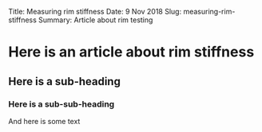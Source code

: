 Title: Measuring rim stiffness
Date: 9 Nov 2018
Slug: measuring-rim-stiffness
Summary: Article about rim testing

# Here is an article about rim stiffness

## Here is a sub-heading

### Here is a sub-sub-heading

And here is some text
